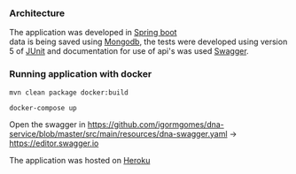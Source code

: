 ### Architecture

The application was developed in  [Spring boot](https://projects.spring.io/spring-boot/)  
data is being saved using [Mongodb](https://www.mongodb.com), 
the tests were developed using version 5 of  [JUnit](http://junit.org/junit5/) 
and documentation for use of api's was used [Swagger](https://swagger.io/).

### Running application with docker
```
mvn clean package docker:build
```
```
docker-compose up
```
Open the swagger in https://github.com/igormgomes/dna-service/blob/master/src/main/resources/dna-swagger.yaml -> https://editor.swagger.io

The application was hosted on [Heroku](https://dashboard.heroku.com/apps)